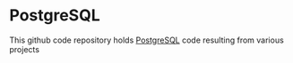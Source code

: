 # PostgreSQL
This github code repository holds [PostgreSQL](https://www.postgresql.org) code resulting from various projects
